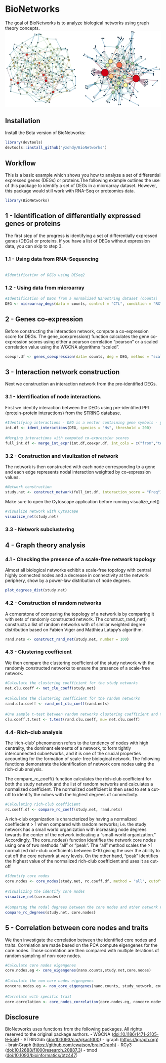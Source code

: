 
<!-- README.md is generated from README.Rmd. Please ed  it that file -->

# BioNetworks

<!-- badges: start -->
<!-- badges: end -->

The goal of BioNetworks is to analyze biological networks using graph
theory concepts. ![](man/figures/README-Network.png)

## Installation

Install the Beta version of BioNetworks:

``` r
library(devtools)
devtools::install_github("yzohdy/BioNetworks")
```

## Workflow

This is a basic example which shows you how to analyze a set of
differential expressed genes (DEGs) or proteins.The following example
outlines the use of this package to identify a set of DEGs in a
microarray dataset. However, this package would still work with RNA-Seq
or proteomics data.

``` r
library(BioNetworks)
```

## 1 - Identification of differentially expressed genes or proteins

The first step of the progress is identifying a set of differentially
expressed genes (DEGs) or proteins. If you have a list of DEGs without
expression data, you can skip to step 3.

### 1.1 - Using data from RNA-Sequencing

``` r

#Identification of DEGs using DESeq2
```

### 1.2 - Using data from microarray

``` r
#Identification of DEGs from a normalized Nanostring dataset (counts)
DEG <- microarray_degs(data = counts, control = "CTL", condition = "RX")
```

## 2 - Genes co-expression

Before constructing the interaction network, compute a co-expression
score for DEGs. The gene_coexpression() function calculates the gene
co-expression scores using either a pearson correlation “pearson” or a
scaled correlation value using the WGCNA algorithms “scaled”.

``` r
coexpr.df <- genes_coexpression(data= counts, deg = DEG, method = "scaled")
```

## 3 - Interaction network construction

Next we construction an interaction network from the pre-identified
DEGs.

### 3.1 - Identification of node interactions.

First we identify interaction between the DEGs using pre-identified PPI
(protein-protein interactions) from the STRING database.

``` r
#Identifying interactions - DEG is a vector containing gene symbols - you can increase to threshold to filter for PPIs with higher confidence of interaction.
int.df <- ident_interactions(DEG, species = "Hs", threshold = 200)

#Merging interactions with computed co-expression scores
full_int.df <- merge_int_expr(int.df,coexpr.df, int_cols = c("from","to"),coexpr_cols = c("Var1", "Var2"))
```

### 3.2 - Construction and visulization of network

The network is then constructed with each node corresponding to a gene
and each edge represents nodal interaction weighted by co-expression
values.

``` r
#Network construction
study.net <- construct_network(full_int.df, interaction_score = "Freq")
```

Make sure to open the Cytoscape application before running
visualize_net()

``` r
#Visualize network with Cytoscape
visualize_net(study.net)
```

### 3.3 - Network subclustering

## 4 - Graph theory analysis

### 4.1 - Checking the presence of a scale-free network topology

Almost all biological networks exhibit a scale-free topology with
central highly connected nodes and a decrease in connectivity at the
network periphery, show by a power-law distribution of node degrees.

``` r
plot_degrees_dist(study.net)
```

### 4.2 - Construction of random networks

A cornerstone of comparing the topology of a network is by comparing it
with sets of randomly constructed network. The construct_rand_net()
constructs a list of random networks with of similar weighted degree
distribution based on Fabien Viger and Matthieu Latapy’s algorithm.

``` r
rand.nets <- construct_rand_net(study.net, number = 100)
```

### 4.3 - Clustering coefficient

We then compare the clustering coefficient of the study network with the
randomly constructed networks to ensure the presence of a scale-free
network.

``` r
#Calculate the clustering coefficient for the study networks
net.clu.coeff <- net_clu_coeff(study.net)

#Calculate the clustering coefficient for the random networks
rand.clu.coeff <- rand_net_clu_coeff(rand.nets)

#One sample t-test between random networks clustering coefficient and the study network
clu.coeff.t.test <- t.test(rand.clu.coeff, mu= net.clu.coeff)
```

### 4.4- Rich-club analysis

The ‘rich-club’ phenomenon refers to the tendency of nodes with high
centrality, the dominant elements of a network, to form tightly
interconnected subnetworks, and it is one of the crucial properties
accounting for the formation of scale-free biological network. The
following functions demonstrate the identification of network core nodes
using the rich-club analysis.

The compare_rc_coeff() function calculates the rich-club coefficient for
both the study network and the list of random networks and calculates a
normalized coefficient. The normalized coefficient is then used to set a
cut-off to identify the ndoes with the highest degrees of connectivity.

``` r
#Calculating rich-club coefficient
rc.coeff.df <- compare_rc_coeff(study.net, rand.nets)
```

A rich-club organization is characterized by having a normalized
coeffiecient \> 1 when compared with random networks; i.e. the study
network has a small world organization with increasing node degrees
towards the center of the network indicating a “small-world
organization.” Accordingly, The core_nodes() function identifies the
network core nodes using one of two methods “all” or “peak”. The “all”
method scales the \>1 normalized rich-club coefficients between 0-10
giving the user the ability to cut off the core network at vary levels.
On the other hand, “peak” identifies the highest value of the normalized
rich-club coefficient and uses it as cut-off

``` r
#Identify core nodes
core.nodes <- core_nodes(study.net, rc.coeff.df, method = "all", cutoff = 0)

#Visualizing the identify core nodes
visualize_net(core.nodes)

#Comparing the nodal degrees between the core nodes and other network nodes
compare_rc_degrees(study.net, core.nodes)
```

## 5 - Correlation between core nodes and traits

We then investigate the correlation between the identified core nodes
and traits. Correlation are made based on the PCA compute eigengenes for
the core nodes. Those correlation are then compared with multiple
iterations of random sampling of non-core nodes.

``` r
#Calculate core nodes eigengenes
core.nodes.eg <- core_eigengenes(nano.counts,study.net,core.nodes)

#Calculate the non-core nodes eigengenes
noncore.nodes.eg <- non_core_eigengenes(nano.counts, study_network, core.nodes, number =100)

#Correlate with specific trait
core.correlation <- core_nodes_correlation(core.nodes.eg, noncore.nodes.eg, outcomes.df, tested_outcome = "survival")
```

## Disclosure

BioNetworks uses functions from the following packages. All rights
reserved to the original package authors. - WGCNA
(<doi:10.1186/1471-2105-9-559>) - STRINGdb
(<doi:10.1093/nar/gkac1000>) - igraph (<https://igraph.org>) -
brainGraph (<https://github.com/cwatson/brainGraph>) - RCy3
(<doi:10.12688/f1000research.20887.3>) - tmod
(<doi:10.1093/bioinformatics/btz447>)
